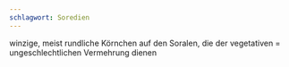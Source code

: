 ```yaml
---
schlagwort: Soredien
---
```

winzige, meist rundliche Körnchen auf den Soralen, die der vegetativen = ungeschlechtlichen Vermehrung dienen